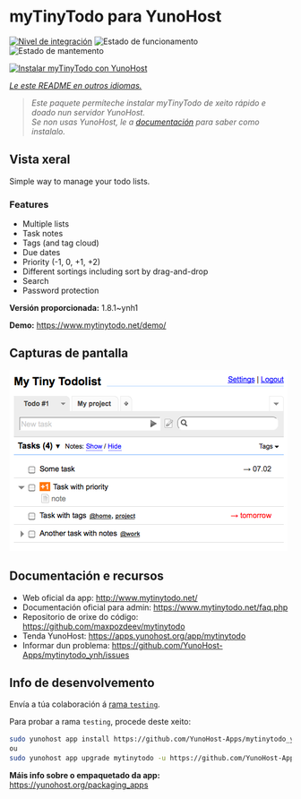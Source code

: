 <!--
NOTA: Este README foi creado automáticamente por <https://github.com/YunoHost/apps/tree/master/tools/readme_generator>
NON debe editarse manualmente.
-->

# myTinyTodo para YunoHost

[![Nivel de integración](https://dash.yunohost.org/integration/mytinytodo.svg)](https://ci-apps.yunohost.org/ci/apps/mytinytodo/) ![Estado de funcionamento](https://ci-apps.yunohost.org/ci/badges/mytinytodo.status.svg) ![Estado de mantemento](https://ci-apps.yunohost.org/ci/badges/mytinytodo.maintain.svg)

[![Instalar myTinyTodo con YunoHost](https://install-app.yunohost.org/install-with-yunohost.svg)](https://install-app.yunohost.org/?app=mytinytodo)

*[Le este README en outros idiomas.](./ALL_README.md)*

> *Este paquete permíteche instalar myTinyTodo de xeito rápido e doado nun servidor YunoHost.*  
> *Se non usas YunoHost, le a [documentación](https://yunohost.org/install) para saber como instalalo.*

## Vista xeral

Simple way to manage your todo lists. 

### Features

- Multiple lists
- Task notes
- Tags (and tag cloud)
- Due dates
- Priority (-1, 0, +1, +2)
- Different sortings including sort by drag-and-drop
- Search
- Password protection


**Versión proporcionada:** 1.8.1~ynh1

**Demo:** <https://www.mytinytodo.net/demo/>

## Capturas de pantalla

![Captura de pantalla de myTinyTodo](./doc/screenshots/shot-v14b1.png)

## Documentación e recursos

- Web oficial da app: <http://www.mytinytodo.net/>
- Documentación oficial para admin: <https://www.mytinytodo.net/faq.php>
- Repositorio de orixe do código: <https://github.com/maxpozdeev/mytinytodo>
- Tenda YunoHost: <https://apps.yunohost.org/app/mytinytodo>
- Informar dun problema: <https://github.com/YunoHost-Apps/mytinytodo_ynh/issues>

## Info de desenvolvemento

Envía a túa colaboración á [rama `testing`](https://github.com/YunoHost-Apps/mytinytodo_ynh/tree/testing).

Para probar a rama `testing`, procede deste xeito:

```bash
sudo yunohost app install https://github.com/YunoHost-Apps/mytinytodo_ynh/tree/testing --debug
ou
sudo yunohost app upgrade mytinytodo -u https://github.com/YunoHost-Apps/mytinytodo_ynh/tree/testing --debug
```

**Máis info sobre o empaquetado da app:** <https://yunohost.org/packaging_apps>
